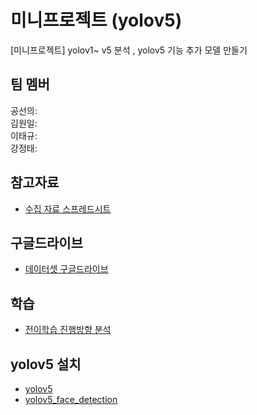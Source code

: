 # 미니프로젝트 (yolov5)
[미니프로젝트] yolov1~ v5 분석 , yolov5 기능 추가 모델 만들기

## 팀 멤버  
공선의:  
김원일:  
이태규:  
강정태: 

## 참고자료  
- [수집 자료 스프레드시트](https://docs.google.com/spreadsheets/d/1XQSL7XE7vEa7ClrL6QE0HvvfympXhMjY8Gi1ea6FF-0/edit#gid=0)

## 구글드라이브
- [데이터셋 구글드라이브](https://drive.google.com/drive/folders/10aNY9ExEbX42mcrV_u193RmZ-bh2ZjX_)

## 학습
- [전이학습 진행방향 분석](https://docs.google.com/document/d/1fZCmQx-Yy6Ps7f3oj1nXdltYbQMDO_PpJEu0XQbdjBQ/edit)

## yolov5 설치
- [yolov5](https://docs.google.com/document/d/1QetkS2GMaUApdshSpBCBkILFbCgR3fGGMZpOW11XON4/edit?usp=sharing)
- [yolov5_face_detection](https://docs.google.com/document/d/1-S8nptJG9wqGF7QrzddgbXtQTTaY3cNayol4x5FD884/edit?usp=sharing)
